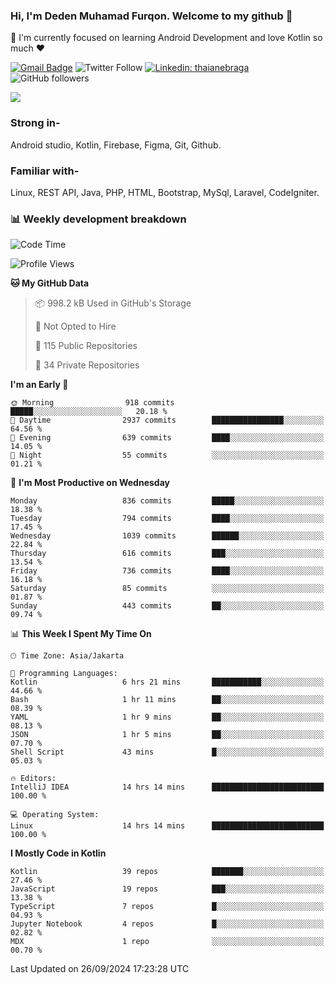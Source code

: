 ### Hi, I'm Deden Muhamad Furqon. Welcome to my github 👋

<!--
**furqoncreative/furqoncreative** is a ✨ _special_ ✨ repository because its `README.md` (this file) appears on your GitHub profile.

Here are some ideas to get you started:

- 🔭 I’m currently working on ...
- 👯 I’m looking to collaborate on ...
- 🤔 I’m looking for help with ...
- 💬 Ask me about ...
- 📫 How to reach me: ...
- 😄 Pronouns: ...
- ⚡ Fun fact: ...
-->

  🌱 I'm currently focused on learning Android Development and love Kotlin so much ❤ 

[![Gmail Badge](https://img.shields.io/badge/-furqoncreative24@gmail.com-c14438?style=flat-square&logo=Gmail&logoColor=white&link=mailto:furqoncreative24@gmail.com)](mailto:furqoncreative24@gmail.com)
![Twitter Follow](https://img.shields.io/twitter/follow/furqoncreative?label=Follow)
[![Linkedin: thaianebraga](https://img.shields.io/badge/-Deden_Muhamad_Furqon-blue?style=flat-square&logo=Linkedin&logoColor=white&link=https://www.linkedin.com/in/anmol-p-singh/)](https://www.linkedin.com/in/furqoncreative/)
![GitHub followers](https://img.shields.io/github/followers/furqoncreative?label=Follow&style=social)

<img src="https://github-readme-stats.sera5-dev.vercel.app/api?username=furqoncreative&hide=stars&show_icons=true&count_private=true&include_all_commits=true&title_color=#008080&icon_color=#008080&hide_border=true" width="">

### Strong in-

Android studio, Kotlin, Firebase, Figma, Git, Github.

### Familiar with-
Linux, REST API, Java, PHP, HTML, Bootstrap, MySql, Laravel, CodeIgniter.

### 📊 Weekly development breakdown

<!--START_SECTION:waka-->
![Code Time](http://img.shields.io/badge/Code%20Time-2%2C681%20hrs%2057%20mins-blue)

![Profile Views](http://img.shields.io/badge/Profile%20Views-0-blue)

**🐱 My GitHub Data** 

> 📦 998.2 kB Used in GitHub's Storage 
 > 
> 🚫 Not Opted to Hire
 > 
> 📜 115 Public Repositories 
 > 
> 🔑 34 Private Repositories 
 > 
**I'm an Early 🐤** 

```text
🌞 Morning                918 commits         █████░░░░░░░░░░░░░░░░░░░░   20.18 % 
🌆 Daytime                2937 commits        ████████████████░░░░░░░░░   64.56 % 
🌃 Evening                639 commits         ████░░░░░░░░░░░░░░░░░░░░░   14.05 % 
🌙 Night                  55 commits          ░░░░░░░░░░░░░░░░░░░░░░░░░   01.21 % 
```
📅 **I'm Most Productive on Wednesday** 

```text
Monday                   836 commits         █████░░░░░░░░░░░░░░░░░░░░   18.38 % 
Tuesday                  794 commits         ████░░░░░░░░░░░░░░░░░░░░░   17.45 % 
Wednesday                1039 commits        ██████░░░░░░░░░░░░░░░░░░░   22.84 % 
Thursday                 616 commits         ███░░░░░░░░░░░░░░░░░░░░░░   13.54 % 
Friday                   736 commits         ████░░░░░░░░░░░░░░░░░░░░░   16.18 % 
Saturday                 85 commits          ░░░░░░░░░░░░░░░░░░░░░░░░░   01.87 % 
Sunday                   443 commits         ██░░░░░░░░░░░░░░░░░░░░░░░   09.74 % 
```


📊 **This Week I Spent My Time On** 

```text
🕑︎ Time Zone: Asia/Jakarta

💬 Programming Languages: 
Kotlin                   6 hrs 21 mins       ███████████░░░░░░░░░░░░░░   44.66 % 
Bash                     1 hr 11 mins        ██░░░░░░░░░░░░░░░░░░░░░░░   08.39 % 
YAML                     1 hr 9 mins         ██░░░░░░░░░░░░░░░░░░░░░░░   08.13 % 
JSON                     1 hr 5 mins         ██░░░░░░░░░░░░░░░░░░░░░░░   07.70 % 
Shell Script             43 mins             █░░░░░░░░░░░░░░░░░░░░░░░░   05.03 % 

🔥 Editors: 
IntelliJ IDEA            14 hrs 14 mins      █████████████████████████   100.00 % 

💻 Operating System: 
Linux                    14 hrs 14 mins      █████████████████████████   100.00 % 
```

**I Mostly Code in Kotlin** 

```text
Kotlin                   39 repos            ███████░░░░░░░░░░░░░░░░░░   27.46 % 
JavaScript               19 repos            ███░░░░░░░░░░░░░░░░░░░░░░   13.38 % 
TypeScript               7 repos             █░░░░░░░░░░░░░░░░░░░░░░░░   04.93 % 
Jupyter Notebook         4 repos             █░░░░░░░░░░░░░░░░░░░░░░░░   02.82 % 
MDX                      1 repo              ░░░░░░░░░░░░░░░░░░░░░░░░░   00.70 % 
```




 Last Updated on 26/09/2024 17:23:28 UTC
<!--END_SECTION:waka-->
